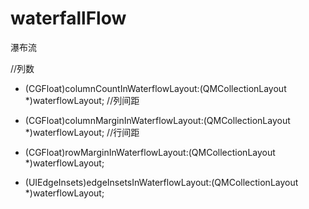 # waterfallFlow
瀑布流

//列数
- (CGFloat)columnCountInWaterflowLayout:(QMCollectionLayout *)waterflowLayout;
//列间距
- (CGFloat)columnMarginInWaterflowLayout:(QMCollectionLayout *)waterflowLayout;
//行间距
- (CGFloat)rowMarginInWaterflowLayout:(QMCollectionLayout *)waterflowLayout;

- (UIEdgeInsets)edgeInsetsInWaterflowLayout:(QMCollectionLayout *)waterflowLayout;
